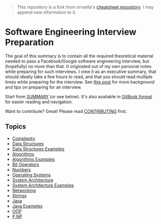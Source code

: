 
> This repository is a fork from orrsella's [cheatsheet repository](https://github.com/orrsella/soft-eng-interview-prep). I may append new information to it.


# Software Engineering Interview Preparation

The goal of this summary is to contain all the required theoretical material needed to pass a Facebook/Google software engineering interview, but (hopefully) no more than that. It originated out of my own personal notes while preparing for such interviews. I view it as an executive summary, that should ideally take a few hours to read, and that you should read multiple times while preparing for the interview. See [this post](https://orrsella.com/2016/05/14/preparing-for-a-facebook-google-software-engineer-interview/) for more background and tips on preparing for an interview.

Start from [SUMMARY](https://github.com/orrsella/soft-eng-interview-prep/blob/master/SUMMARY.md) (or see below). It's also available in [GitBook format](https://orrsella.gitbooks.io/soft-eng-interview-prep/content/) for easier reading and navigation.

Want to contribute? Great! Please read [CONTRIBUTING](https://github.com/orrsella/soft-eng-interview-prep/blob/master/CONTRIBUTING.md) first.

## Topics

- [Complexity](topics/complexity.md)
- [Data Structures](topics/data-structures.md)
- [Data Structures Examples](topics/data-structures-examples.md)
- [Algorithms](topics/algorithms.md)
- [Algorithms Examples](topics/algorithms-examples.md)
- [Bit Operators](topics/bit-operators.md)
- [Numbers](topics/numbers.md)
- [Operating Systems](topics/operating-systems.md)
- [System Architecture](topics/system-architecture.md)
- [System Architecture Examples](topics/system-architecture-examples.md)
- [Networking](topics/networking.md)
- [Strings](topics/strings.md)
- [Java](topics/java.md)
- [Java Examples](topics/java-examples.md)
- [OOP](topics/oop.md)
- [P,NP](topics/p-np.md)
